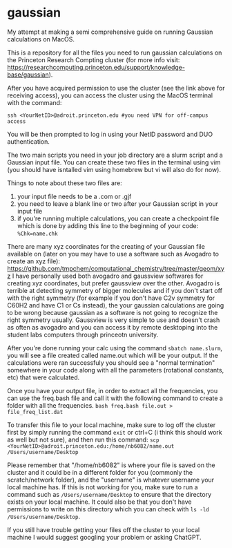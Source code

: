 # gaussian
My attempt at making a semi comprehensive guide on running Gaussian calculations on MacOS.

This is a repository for all the files you need to run gaussian calculations on the Princeton Research Compting cluster (for more info visit: https://researchcomputing.princeton.edu/support/knowledge-base/gaussian).

After you have acquired permission to use the cluster (see the link above for receiving access), you can access the cluster using the MacOS terminal with the command: 

`ssh <YourNetID>@adroit.princeton.edu #you need VPN for off-campus access`

You will be then prompted to log in using your NetID password and DUO authentication. 

The two main scripts you need in your job directory are a slurm script and a Gaussian input file. You can create these two files in the terminal using vim (you should have isntalled vim using homebrew but vi will also do for now). 

Things to note about these two files are: 
1. your input file needs to be a .com or .gjf
2. you need to leave a blank line or two after your Gaussian script in your input file
3. if you're running multiple calculations, you can create a checkpoint file which is done by adding this line to the beginning of your code:
`%Chk=name.chk`

There are many xyz coordinates for the creating of your Gaussian file available on (later on you may have to use a software such as Avogadro to create an xyz file): https://github.com/tmpchem/computational_chemistry/tree/master/geom/xyz
I have personally used both avogadro and gaussview softwares for creating xyz coordinates, but prefer gaussview over the other. Avogadro is terrible at detecting symmetry of bigger molecules and if you don't start off with the right symmetry (for example if you don't have C2v symmetry for C60H2 and have C1 or Cs instead), the your gaussian calculations are going to be wrong because gaussian as a software is not going to recognize the right symmetry usually. Gaussview is very simple to use and doesn't crash as often as avogadro and you can access it by remote desktoping into the student labs computers through princeotn university. 

After you're done running your calc using the command `sbatch name.slurm`, you will see a file created called name.out which will be your output. If the calculations were ran successfuly you should see a "normal termination" somewhere in your code along with all the parameters (rotational constants, etc) that were calculated. 

Once you have your output file, in order to extract all the frequencies, you can use the freq.bash file and call it with the following command to create a folder with all the frequencies. 
`bash freq.bash file.out > file_freq_list.dat`

To transfer this file to your local machine, make sure to log off the cluster first by simply running the command `exit` or ctrl+C (i think this should work as well but not sure), and then run this command:
`scp <YourNetID>@adroit.princeton.edu:/home/nb6082/name.out /Users/username/Desktop`

Please remember that "/home/nb6082" is where your file is saved on the cluster and it could be in a different folder for you (commonly the scratch/network folder), and the "username" is whatever username your local machine has. If this is not working for you, make sure to run a command such as `/Users/username/Desktop` to ensure that the directory exists on your local machine. It could also be that you don't have permissions to write on this directory which you can check with `ls -ld /Users/username/Desktop`. 

If you still have trouble getting your files off the cluster to your local machine I would suggest googling your problem or asking ChatGPT.
